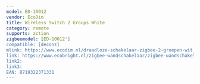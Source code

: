 ```yaml
---
model: ED-10012
vendor: EcoDim
title: Wireless Switch 2 Groups White
category: remote
supports: action
zigbeemodel: [ED-10012']
compatible: [deconz]
mlink: https://www.ecodim.nl/draadloze-schakelaar-zigbee-2-groepen-wit.html
link: https://www.ecobright.nl/zigbee-wandschakelaar/zigbee-wandschakelaar-draadloos-wit-2-zones/
link2: 
link3: 
EAN: 8719322371331
---
```


